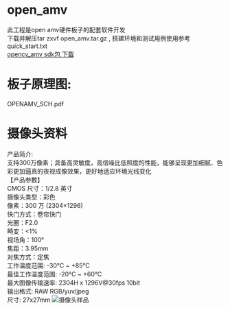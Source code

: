 # open_amv  
此工程是open amv硬件板子的配套软件开发  
下载并解压tar zxvf open_amv.tar.gz , 搭建环境和测试用例使用参考quick_start.txt    
[opencv_amv sdk包 下载](https://github.com/dreamflyforever/open_amv/releases/download/v1.0.0/open_amv.tar.gz)  

# 板子原理图:  
OPENAMV_SCH.pdf

# 摄像头资料  
产品简介:  
支持300万像素；具备高灵敏度，高信噪比低照度的性能，能够呈现更加细腻、色彩更加逼真的夜视成像效果，更好地适应环境光线变化  
【产品参数】  
CMOS 尺寸：1/2.8 英寸  
摄像头类型：彩色   
像素：300 万 (2304×1296)  
快门方式：卷帘快门  
光圈：F2.0  
畸变：<1%   
视场角：100°  
焦距：3.95mm  
对焦方式：定焦  
工作温度范围: -30°C ~ +85°C  
最佳工作温度范围: -20°C ~ +60°C  
最大图像传输速率: 2304H x 1296V@30fps 10bit  
输出格式: RAW RGB/yuv/jpeg  
尺寸: 27x27mm
![摄像头样品](https://github.com/dreamflyforever/open_amv/blob/main/img/camera.jpg)  
